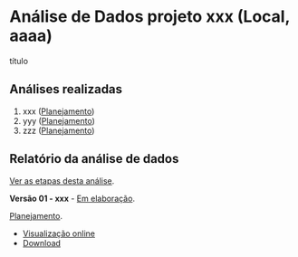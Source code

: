 # Análise de Dados projeto xxx (Local, aaaa)

título

## Análises realizadas

1. xxx ([Planejamento][proj-xxx])
2. yyy ([Planejamento][proj-yyy])
3. zzz ([Planejamento][proj-zzz])

[proj-xxx]: https://github.com/philsf-biostat/analise_dados_JM_2018a/projects/xxx
[proj-yyy]: https://github.com/philsf-biostat/analise_dados_JM_2018a/projects/yyy
[proj-zzz]: https://github.com/philsf-biostat/analise_dados_JM_2018a/projects/zzz

## Relatório da análise de dados

[Ver as etapas desta análise][releases].

**Versão 01 - xxx** - [Em elaboração][milestone-prequal].

[Planejamento][v01-project].

- [Visualização online][reportviz-v01]
- [Download][docx-v01]

<!-- **Versão 02 - Defesa** - [Em elaboração][milestone-posqual]. -->

<!-- [Planejamento][v02-project]. -->

<!-- - [Visualização online][reportviz-v02] -->
<!-- - Download -->

[releases]: https://github.com/philsf-biostat/analise_dados_JM_2018a/releases/
[milestone-prequal]: https://github.com/philsf-biostat/analise_dados_JM_2018a/milestone/xxx
[reportviz-v01]: report/analise_dados_JM_2018a-v01.md
[docx-v01]: report/analise_dados_JM_2018a-v01.docx?raw=true
[v01-project]: https://github.com/philsf-biostat/analise_dados_JM_2018a/projects/xxx

<!-- [milestone-posqual]: https://github.com/philsf-biostat/analise_dados_JM_2018a/milestone/xxx -->
<!-- [reportviz-v02]: report/analise_dados_JM_2018a-v02.md -->
<!-- [docx-v02]: report/analise_dados_JM_2018a-v02.docx?raw=true -->
<!-- [v02-project]: https://github.com/philsf-biostat/analise_dados_JM_2018a/projects/xxx -->
